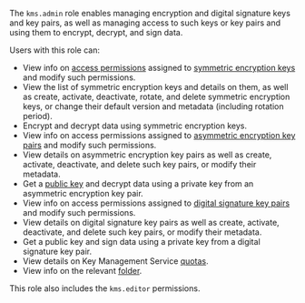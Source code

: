 The `kms.admin` role enables managing encryption and digital signature keys and key pairs, as well as managing access to such keys or key pairs and using them to encrypt, decrypt, and sign data.

Users with this role can:
* View info on [access permissions](../../iam/concepts/access-control/index.md) assigned to [symmetric encryption keys](../../kms/concepts/key.md) and modify such permissions.
* View the list of symmetric encryption keys and details on them, as well as create, activate, deactivate, rotate, and delete symmetric encryption keys, or change their default version and metadata (including rotation period).
* Encrypt and decrypt data using symmetric encryption keys.
* View info on access permissions assigned to [asymmetric encryption key pairs](../../kms/concepts/asymmetric-encryption-key.md) and modify such permissions.
* View details on asymmetric encryption key pairs as well as create, activate, deactivate, and delete such key pairs, or modify their metadata.
* Get a [public key](../../kms/concepts/asymmetric-encryption.md#acquire-public-key) and decrypt data using a private key from an asymmetric encryption key pair.
* View info on access permissions assigned to [digital signature key pairs](../../kms/concepts/asymmetric-signature-key.md) and modify such permissions.
* View details on digital signature key pairs as well as create, activate, deactivate, and delete such key pairs, or modify their metadata.
* Get a public key and sign data using a private key from a digital signature key pair.
* View details on Key Management Service [quotas](../../kms/concepts/limits.md#kms-quotas).
* View info on the relevant [folder](../../resource-manager/concepts/resources-hierarchy.md#folder).

This role also includes the `kms.editor` permissions.